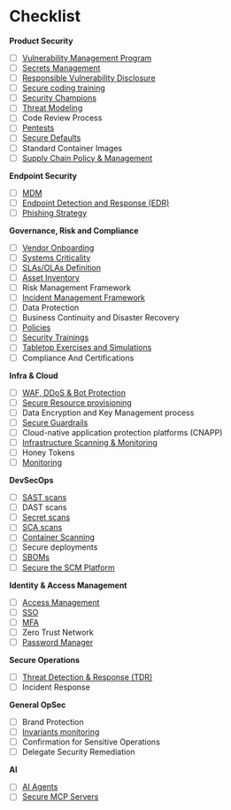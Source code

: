 
# Checklist

<!-- markdownlint-disable MD036 -->
**Product Security**

- [ ] [Vulnerability Management Program](./product-security/vulnerability-management-program.md)
- [ ] [Secrets Management](./product-security/secrets-management.md)
- [ ] [Responsible Vulnerability Disclosure](./product-security/responsible-vulnerability-disclosure.md)
- [ ] [Secure coding training](./product-security/secure-coding-training.md)
- [ ] [Security Champions](./product-security/security-champions.md)
- [ ] [Threat Modeling](./product-security/threat-modeling.md)
- [ ] Code Review Process
- [ ] [Pentests](./product-security/pentests.md)
- [ ] [Secure Defaults](./product-security/secure-defaults.md)
- [ ] Standard Container Images
- [ ] [Supply Chain Policy & Management](grc/supply-chain.md)

**Endpoint Security**

- [ ] [MDM](./endpoint-security/mdm.md)
- [ ] [Endpoint Detection and Response (EDR)](./endpoint-security/endpoint-detection-response.md)
- [ ] [Phishing Strategy](./endpoint-security/phishing-strategy.md)

**Governance, Risk and Compliance**

- [ ] [Vendor Onboarding](./grc/vendor-onboarding.md)
- [ ] [Systems Criticality](./grc/systems-criticality.md)
- [ ] [SLAs/OLAs Definition](./grc/sla-ola.md)
- [ ] [Asset Inventory](./grc/asset-inventory.md)
- [ ] Risk Management Framework
- [ ] [Incident Management Framework](./grc/incident-management.md)
- [ ] Data Protection
- [ ] Business Continuity and Disaster Recovery
- [ ] [Policies](./grc/policies.md)
- [ ] [Security Trainings](./grc/security-training.md)
- [ ] [Tabletop Exercises and Simulations](./grc/tabletop-simulations.md)
- [ ] Compliance And Certifications

**Infra & Cloud**

- [ ] [WAF, DDoS & Bot Protection](./infra/waf.md)
- [ ] [Secure Resource provisioning](./infra/secure-resource-provisioning.md)
- [ ] Data Encryption and Key Management process
- [ ] [Secure Guardrails](./infra/secure-guardrails.md)
- [ ] Cloud-native application protection platforms (CNAPP)
- [ ] [Infrastructure Scanning & Monitoring](./infra/infrastructure-scanning.md)
- [ ] Honey Tokens
- [ ] [Monitoring](./infra/monitoring.md)

**DevSecOps**

- [ ] [SAST scans](./devsecops/sast-scans.md)
- [ ] DAST scans
- [ ] [Secret scans](./devsecops/secrets-scans.md)
- [ ] [SCA scans](./devsecops/sca-scans.md)
- [ ] [Container Scanning](./devsecops/container-scanning.md)
- [ ] Secure deployments
- [ ] [SBOMs](./devsecops/sboms.md)
- [ ] [Secure the SCM Platform](./devsecops/secure-the-scm-platform.md)

**Identity & Access Management**

- [ ] [Access Management](./identity-access-management/access-management.md)
- [ ] [SSO](./identity-access-management/sso.md)
- [ ] [MFA](./identity-access-management/mfa.md)
- [ ] Zero Trust Network
- [ ] [Password Manager](./identity-access-management/password-manager.md)

**Secure Operations**

- [ ] [Threat Detection & Response (TDR)](./soc/tdr.md)
- [ ] Incident Response

**General OpSec**

- [ ] Brand Protection
- [ ] [Invariants monitoring](./opsec/invariants.md)
- [ ] Confirmation for Sensitive Operations
- [ ] Delegate Security Remediation

**AI**

- [ ] [AI Agents](./ai/agents.md)
- [ ] [Secure MCP Servers](./ai/mcp_servers.md)

<!-- markdownlint-enable MD036 -->

